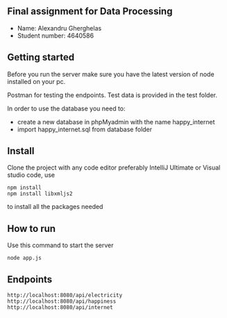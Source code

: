## Final assignment for Data Processing

* Name: Alexandru Gherghelas
* Student number: 4640586

## Getting started

Before you run the server make sure you have the latest version of node installed on your pc.

Postman for testing the endpoints.
Test data is provided in the test folder.

In order to use the database you need to:
- create a new database in phpMyadmin with the name happy_internet
- import happy_internet.sql from database folder

## Install

Clone the project with any code editor preferably IntelliJ Ultimate or Visual studio code, use
```
npm install 
npm install libxmljs2
```
to install all the packages needed

## How to run

Use this command to start the server
```
node app.js
```

## Endpoints
```
http://localhost:8080/api/electricity
http://localhost:8080/api/happiness
http://localhost:8080/api/internet
```
 

